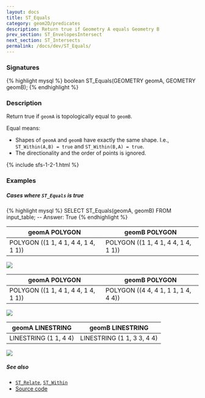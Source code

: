 ```yaml
---
layout: docs
title: ST_Equals
category: geom2D/predicates
description: Return true if Geometry A equals Geometry B
prev_section: ST_EnvelopesIntersect
next_section: ST_Intersects
permalink: /docs/dev/ST_Equals/
---
```


### Signatures

{% highlight mysql %}
boolean ST_Equals(GEOMETRY geomA, GEOMETRY geomB);
{% endhighlight %}

### Description

Return true if `geomA` is topologically equal to `geomB`.

Equal means:
  * Shapes of `geomA` and `geomB` have exactly the same shape. I.e., `ST_Within(A,B) = true` and `ST_Within(B,A) = true`.
  * The directionality and the order of points is ignored.

{% include sfs-1-2-1.html %}

### Examples

##### Cases where `ST_Equals` is true
 
{% highlight mysql %}
SELECT ST_Equals(geomA, geomB) FROM input_table;
-- Answer:    True
{% endhighlight %}

| geomA POLYGON                       | geomB POLYGON                       |
|-------------------------------------|-------------------------------------|
| POLYGON ((1 1, 4 1, 4 4, 1 4, 1 1)) | POLYGON ((1 1, 4 1, 4 4, 1 4, 1 1)) |

<img class="displayed" src="../ST_Equals_1.png"/>

| geomA POLYGON                       | geomB POLYGON                       |
|-------------------------------------|-------------------------------------|
| POLYGON ((1 1, 4 1, 4 4, 1 4, 1 1)) | POLYGON ((4 4, 4 1, 1 1, 1 4, 4 4)) |

<img class="displayed" src="../ST_Equals_2.png"/>

| geomA LINESTRING      | geomB LINESTRING           |
|-----------------------|----------------------------|
| LINESTRING (1 1, 4 4) | LINESTRING (1 1, 3 3, 4 4) |

<img class="displayed" src="../ST_Equals_3.png"/>

##### See also

* [`ST_Relate`](../ST_Relate), [`ST_Within`](../ST_Within)
* <a href="https://github.com/irstv/H2GIS/blob/master/h2spatial/src/main/java/org/h2gis/h2spatial/internal/function/spatial/predicates/ST_Equals.java" target="_blank">Source code</a>

